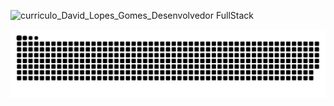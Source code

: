 ![curriculo_David_Lopes_Gomes_Desenvolvedor FullStack](https://user-images.githubusercontent.com/47571290/224329115-69eae08c-abb9-4532-9a84-8e6153dfb157.jpg)

![snake gif](https://github.com/davidlgomes/Programadores-Cariocas/blob/output/github-contribution-grid-snake.svg)
